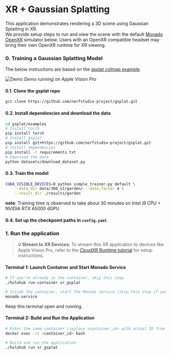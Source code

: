 # XR + Gaussian Splatting

This application demonstrates rendering a 3D scene using Gaussian Splatting in XR.  
We provide setup steps to run and view the scene with the default [Monado](https://monado.dev/) [OpenXR](https://www.khronos.org/openxr/) simulator below. Users with an OpenXR compatible headset may bring their own OpenXR runtime for XR viewing.
### 0. Training a Gaussian Splatting Model
The below instructions are based on the [gsplat colmap example](https://docs.gsplat.studio/main/examples/colmap.html).

![Demo](doc/gsplat-demo.gif)
*Demo running on Apple Vision Pro*

#### 0.1. Clone the gsplat repo
```bash
git clone https://github.com/nerfstudio-project/gsplat.git
```

#### 0.2. Install dependencies and download the data
```bash
cd gsplat/examples
# Install torch
pip install torch
# Install gsplat
pip install git+https://github.com/nerfstudio-project/gsplat.git
# Install dependencies
pip install -r requirements.txt
# Download the data
python datasets/download_dataset.py
```

#### 0.3. Train the model
```bash
CUDA_VISIBLE_DEVICES=0 python simple_trainer.py default \
    --data_dir data/360_v2/garden/ --data_factor 4 \
    --result_dir ./results/garden
```

__note__: Training time is observed to take about 30 minutes on Intel i9 CPU + NVIDIA RTX A5000 dGPU

#### 0.4. Set up the checkpoint paths in `config.yaml`



### 1. Run the application

> **💡 Stream to XR Devices**: To stream this XR application to devices like Apple Vision Pro, refer to the [CloudXR Runtime tutorial](../../tutorials/cloudxr_runtime_for_xr_applications/) for setup instructions.

#### Terminal 1: Launch Container and Start Monado Service
```bash
# If you're already in the container, skip this step
./holohub run-container xr_gsplat

# Inside the container, start the Monado service (skip this step if you're using a real XR device)
monado-service
```
Keep this terminal open and running.

#### Terminal 2: Build and Run the Application
```bash
# Enter the same container (replace <container_id> with actual ID from 'docker ps')
docker exec -it <container_id> bash

# Build and run the application
./holohub run xr_gsplat
```